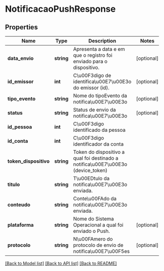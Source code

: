 # NotificacaoPushResponse

## Properties
Name | Type | Description | Notes
------------ | ------------- | ------------- | -------------
**data_envio** | **string** | Apresenta a data e em que o registro foi enviado para o dispositivo. | [optional] 
**id_emissor** | **int** | C\u00F3digo de identifica\u00E7\u00E3o do emissor (id). | [optional] 
**tipo_evento** | **string** | Nome do tipoEvento da notifica\u00E7\u00E3o | [optional] 
**status** | **string** | Status de envio da notifica\u00E7\u00E3o | [optional] 
**id_pessoa** | **int** | C\u00F3digo identificado da pessoa | 
**id_conta** | **int** | C\u00F3digo identificador da conta | 
**token_dispositivo** | **string** | Token do dispositivo a qual foi destinado a notifica\u00E7\u00E3o (device_token) | 
**titulo** | **string** | T\u00EDtulo da notifica\u00E7\u00E3o enviada. | 
**conteudo** | **string** | Conte\u00FAdo da notifica\u00E7\u00E3o enviada. | 
**plataforma** | **string** | Nome do Sistema Operacional a qual foi enviado o Push. | [optional] 
**protocolo** | **string** | N\u00FAmero do protocolo de envio de notifica\u00E7\u00F5es | [optional] 

[[Back to Model list]](../README.md#documentation-for-models) [[Back to API list]](../README.md#documentation-for-api-endpoints) [[Back to README]](../README.md)



